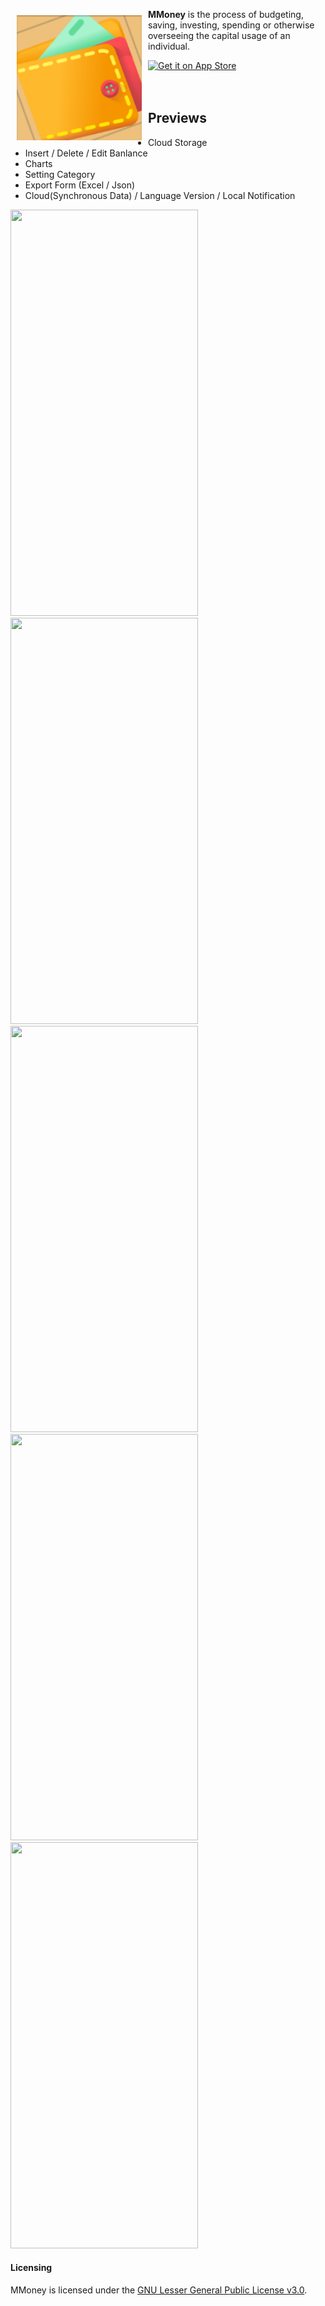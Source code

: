 **MMoney**
<img
src="https://github.com/chenxuchu2081/Money-Management/blob/master/Money%20Management/Money%20Management/Assets.xcassets/AppIcon.appiconset/180.png"
align="left" width="200" hspace="10" vspace="10">
is the process of budgeting, saving, investing, spending or otherwise overseeing the capital usage of an individual. <br/>

<div style="display:flex;" >
<a href="">
    <img alt="Get it on App Store"
        height="80"
        src="http://www.famouslogos.org/wp-content/uploads/2013/04/ios-logo.jpg" />
</a>
</div>
</br></br>

## Previews
+ Cloud Storage
+ Insert / Delete / Edit Banlance
+ Charts
+ Setting Category
+ Export Form (Excel / Json)
+ Cloud(Synchronous Data) / Language Version / Local Notification 

<img src="https://github.com/chenxuchu2081/Money-Management/blob/master/MMoneyGif/MMoney_1.gif" width="300" height="650" />
<img src="https://github.com/chenxuchu2081/Money-Management/blob/master/MMoneyGif/MMoney_2.gif" width="300" height="650" />
<img src="https://github.com/chenxuchu2081/Money-Management/blob/master/MMoneyGif/MMoney_3.gif" width="300" height="650" />
<img src="https://github.com/chenxuchu2081/Money-Management/blob/master/MMoneyGif/MMoney_4.gif" width="300" height="650" />
<img src="https://github.com/chenxuchu2081/Money-Management/blob/master/MMoneyGif/MMoney_5.gif" width="300" height="650" />


#### Licensing
MMoney is licensed under the [GNU Lesser General Public License v3.0](https://github.com/chenxuchu2081/Money-Management/blob/master/LICENSE).
